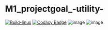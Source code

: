 # M1_projectgoal_-utility-
[![Build-linux](https://github.com/Anant325/M1_projectgoal_-utility-/actions/workflows/Build-linux.yml/badge.svg?branch=main)](https://github.com/Anant325/M1_projectgoal_-utility-/actions/workflows/Build-linux.yml)
[![Codacy Badge](https://app.codacy.com/project/badge/Grade/fa69c8578a694844be077ede248ecc83)](https://www.codacy.com/gh/Anant325/M1_projectgoal_-utility-/dashboard?utm_source=github.com&amp;utm_medium=referral&amp;utm_content=Anant325/M1_projectgoal_-utility-&amp;utm_campaign=Badge_Grade)
![image](https://user-images.githubusercontent.com/98871955/153401557-bff55549-69b6-44a6-bb8d-8e22a749f150.png)
![image](https://user-images.githubusercontent.com/98871955/153401607-5cae43d1-f4b3-497a-ac09-87c1a0769be8.png)
